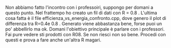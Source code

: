 Non abbiamo fatto l'incontro con i professoiri, suppongo per domani a questo punto.
Nel frattempo ho creato un fil di dati con R = 0.8 . L'ultima cosa fatta è il file efficienza_vs_energia_confronto.cpp, dove genero il plot di differenza tra R=0.4e 0.8 . 
Generato viene abbastanza bene, forse puoi un po' abbellirlo ma ok. 
Domani l'obiettivo principale è parlare con i professori. Fai pure vedere sti prodotti con R08. Se non riesci non so bene. Procedi con questi e prova a fare anche un'altra R magari.
